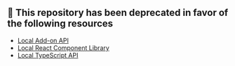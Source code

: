 
## 📢 This repository has been deprecated in favor of the following resources

* [Local Add-on API](https://build.localwp.com/)
* [Local React Component Library](https://github.com/getflywheel/local-components)
* [Local TypeScript API](https://getflywheel.github.io/local-addon-api/)
